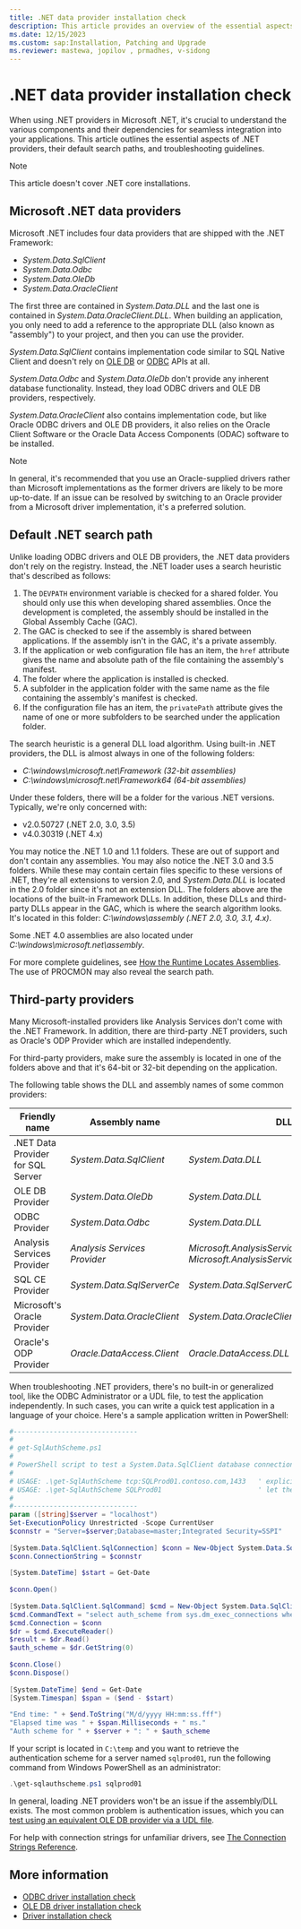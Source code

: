 ```yaml
---
title: .NET data provider installation check
description: This article provides an overview of the essential aspects of .NET providers, their default search paths, and troubleshooting guidelines.
ms.date: 12/15/2023
ms.custom: sap:Installation, Patching and Upgrade
ms.reviewer: mastewa, jopilov , prmadhes, v-sidong
---
```

# .NET data provider installation check

When using .NET providers in Microsoft .NET, it's crucial to understand the various components and their dependencies for seamless integration into your applications. This article outlines the essential aspects of .NET providers, their default search paths, and troubleshooting guidelines.

> [!NOTE]
> This article doesn't cover .NET core installations.

## Microsoft .NET data providers

Microsoft .NET includes four data providers that are shipped with the .NET Framework:

- *System.Data.SqlClient*
- *System.Data.Odbc*
- *System.Data.OleDb*
- *System.Data.OracleClient*

The first three are contained in *System.Data.DLL* and the last one is contained in *System.Data.OracleClient.DLL*. When building an application, you only need to add a reference to the appropriate DLL (also known as "assembly") to your project, and then you can use the provider.

*System.Data.SqlClient* contains implementation code similar to SQL Native Client and doesn't rely on [OLE DB](/cpp/data/oledb/ole-db-programming-overview) or [ODBC](/sql/odbc/reference/syntax/odbc-api-reference) APIs at all.

*System.Data.Odbc* and *System.Data.OleDb* don't provide any inherent database functionality. Instead, they load ODBC drivers and OLE DB providers, respectively.

*System.Data.OracleClient* also contains implementation code, but like Oracle ODBC drivers and OLE DB providers, it also relies on the Oracle Client Software or the Oracle Data Access Components (ODAC) software to be installed.

> [!NOTE]
> In general, it's recommended that you use an Oracle-supplied drivers rather than Microsoft implementations as the former drivers are likely to be more up-to-date. If an issue can be resolved by switching to an Oracle provider from a Microsoft driver implementation, it's a preferred solution.

## Default .NET search path

Unlike loading ODBC drivers and OLE DB providers, the .NET data providers don't rely on the registry. Instead, the .NET loader uses a search heuristic that's described as follows:

1. The `DEVPATH` environment variable is checked for a shared folder. You should only use this when developing shared assemblies. Once the development is completed, the assembly should be installed in the Global Assembly Cache (GAC).
1. The GAC is checked to see if the assembly is shared between applications. If the assembly isn't in the GAC, it's a private assembly.
1. If the application or web configuration file has an item, the `href` attribute gives the name and absolute path of the file containing the assembly's manifest.
1. The folder where the application is installed is checked.
1. A subfolder in the application folder with the same name as the file containing the assembly's manifest is checked.
1. If the configuration file has an item, the `privatePath` attribute gives the name of one or more subfolders to be searched under the application folder.

The search heuristic is a general DLL load algorithm. Using built-in .NET providers, the DLL is almost always in one of the following folders:

- *C:\windows\microsoft.net\Framework (32-bit assemblies)*
- *C:\windows\microsoft.net\Framework64 (64-bit assemblies)*

Under these folders, there will be a folder for the various .NET versions. Typically, we're only concerned with:

- v2.0.50727 (.NET 2.0, 3.0, 3.5)
- v4.0.30319 (.NET 4.x)

You may notice the .NET 1.0 and 1.1 folders. These are out of support and don't contain any assemblies. You may also notice the .NET 3.0 and 3.5 folders. While these may contain certain files specific to these versions of .NET, they're all extensions to version 2.0, and *System.Data.DLL* is located in the 2.0 folder since it's not an extension DLL. The folders above are the locations of the built-in Framework DLLs. In addition, these DLLs and third-party DLLs appear in the GAC, which is where the search algorithm looks. It's located in this folder: *C:\windows\assembly (.NET 2.0, 3.0, 3.1, 4.x)*.

Some .NET 4.0 assemblies are also located under *C:\windows\microsoft.net\assembly*.

For more complete guidelines, see [How the Runtime Locates Assemblies](/dotnet/framework/deployment/how-the-runtime-locates-assemblies). The use of PROCMON may also reveal the search path.

## Third-party providers

Many Microsoft-installed providers like Analysis Services don't come with the .NET Framework. In addition, there are third-party .NET providers, such as Oracle's ODP Provider which are installed independently.

For third-party providers, make sure the assembly is located in one of the folders above and that it's 64-bit or 32-bit depending on the application.

The following table shows the DLL and assembly names of some common providers:

|Friendly name|Assembly name|DLL|
|-|-|-|
|.NET Data Provider for SQL Server|*System.Data.SqlClient*|*System.Data.DLL*|
|OLE DB Provider|*System.Data.OleDb*|*System.Data.DLL*|
|ODBC Provider|*System.Data.Odbc*|*System.Data.DLL*|
|Analysis Services Provider|*Analysis Services Provider*|*Microsoft.AnalysisServices.AdomdClient*	*Microsoft.AnalysisServices.AdomdClient.DLL*|
|SQL CE Provider|*System.Data.SqlServerCe*|*System.Data.SqlServerCe.DLL*|
|Microsoft's Oracle Provider|*System.Data.OracleClient*|*System.Data.OracleClient.DLL*|
|Oracle's ODP Provider|*Oracle.DataAccess.Client*|*Oracle.DataAccess.DLL*|

When troubleshooting .NET providers, there's no built-in or generalized tool, like the ODBC Administrator or a UDL file, to test the application independently. In such cases, you can write a quick test application in a language of your choice. Here's a sample application written in PowerShell:

```powershell
#------------------------------- 
# 
# get-SqlAuthScheme.ps1 
# 
# PowerShell script to test a System.Data.SqlClient database connection
#
# USAGE: .\get-SqlAuthScheme tcp:SQLProd01.contoso.com,1433   ' explicitly specify DNS suffix, protocol, and port # ('tcp' must be lower case)
# USAGE: .\get-SqlAuthScheme SQLProd01                        ' let the driver figure out the DNS suffix, protocol, and port #
# 
#------------------------------- 
param ([string]$server = "localhost")
Set-ExecutionPolicy Unrestricted -Scope CurrentUser
$connstr = "Server=$server;Database=master;Integrated Security=SSPI" 
 
[System.Data.SqlClient.SqlConnection] $conn = New-Object System.Data.SqlClient.SqlConnection 
$conn.ConnectionString = $connstr 
 
[System.DateTime] $start = Get-Date 
 
$conn.Open() 
 
[System.Data.SqlClient.SqlCommand] $cmd = New-Object System.Data.SqlClient.SqlCommand 
$cmd.CommandText = "select auth_scheme from sys.dm_exec_connections where session_id=@@spid" 
$cmd.Connection = $conn 
$dr = $cmd.ExecuteReader() 
$result = $dr.Read() 
$auth_scheme = $dr.GetString(0) 
 
$conn.Close() 
$conn.Dispose() 
 
[System.DateTime] $end = Get-Date 
[System.Timespan] $span = ($end - $start) 
 
"End time: " + $end.ToString("M/d/yyyy HH:mm:ss.fff")  
"Elapsed time was " + $span.Milliseconds + " ms." 
"Auth scheme for " + $server + ": " + $auth_scheme
```

If your script is located in `C:\temp` and you want to retrieve the authentication scheme for a server named `sqlprod01`, run the following command from Windows PowerShell as an administrator:

```powershell
.\get-sqlauthscheme.ps1 sqlprod01
```

In general, loading .NET providers won't be an issue if the assembly/DLL exists. The most common problem is authentication issues, which you can [test using an equivalent OLE DB provider via a UDL file](../connect/test-oledb-connectivity-use-udl-file.md).

For help with connection strings for unfamiliar drivers, see [The Connection Strings Reference](https://www.connectionstrings.com/).

## More information

- [ODBC driver installation check](odbc-driver-install-checking.md)
- [OLE DB driver installation check](oledb-driver-install-check.md)
- [Driver installation check](driver-install-checking.md)
